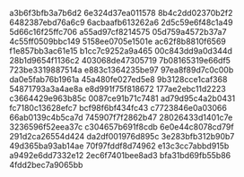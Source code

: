 a3b6f3bfb3a7b6d2
6e324d37ea011578
8b4c2dd02370b2f2
6482387ebd76a6c9
6acbaafb613262a6
2d5c59e6f48c1a49
5d66c16f25ffc706
a55ad97cf8214575
05d759a4572b37a7
4c55ff0509bbc149
5158ee0705e1501e
ac62f8b8810f6569
f1e857bb3ac61e15
b1cc7c9252a9a465
00c843dd9a0d344d
28b1d9654f1136c2
403068de47305719
7b08165319e66df5
723be3319887514a
e883c1364235be97
97ea8f89d7c0c00b
da0e5fab76b1961a
45a480fe027ed5e8
9b3128cce1caf368
54871793a3a4ae8a
e8d991f75f818672
177ae2ebc11d2223
c3664429e963b85c
0087ce91b71c7481
ad79d95c4a2b0431
fc7180c13628efc7
bcf98f6bf434fc43
c7723846e0a03066
66ab0139c4b5ca7d
745907f7f2862b47
28026433d1401c7e
3236596f52eea37c
c304657b691f8cdb
6e0e44c8078cd79f
291d2ca26554d424
da2df001976d895c
3e283bfb312b90b7
49d365ba93ab14ae
70f97fddf8d74962
e13c3cc7abbd915b
a9492e6dd7332e12
2ec6f7401bee8ad3
bfa31bd69fb55b86
4fdd2bec7a9065bb
